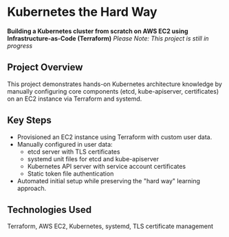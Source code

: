 # Kubernetes the Hard Way  
**Building a Kubernetes cluster from scratch on AWS EC2 using Infrastructure-as-Code (Terraform)**
*Please Note: This project is still in progress* 

## Project Overview  
This project demonstrates hands-on Kubernetes architecture knowledge by manually configuring core components (etcd, kube-apiserver, certificates) on an EC2 instance via Terraform and systemd.  

## Key Steps  
- Provisioned an EC2 instance using Terraform with custom user data.  
- Manually configured in user data:  
  - etcd server with TLS certificates  
  - systemd unit files for etcd and kube-apiserver  
  - Kubernetes API server with service account certificates
  - Static token file authentication
- Automated initial setup while preserving the "hard way" learning approach.  

## Technologies Used  
Terraform, AWS EC2, Kubernetes, systemd, TLS certificate management  
